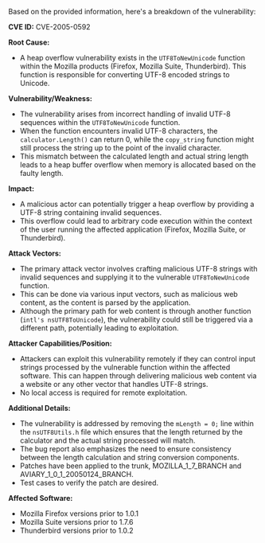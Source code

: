 Based on the provided information, here's a breakdown of the vulnerability:

**CVE ID:** CVE-2005-0592

**Root Cause:**
- A heap overflow vulnerability exists in the `UTF8ToNewUnicode` function within the Mozilla products (Firefox, Mozilla Suite, Thunderbird). This function is responsible for converting UTF-8 encoded strings to Unicode.

**Vulnerability/Weakness:**
- The vulnerability arises from incorrect handling of invalid UTF-8 sequences within the `UTF8ToNewUnicode` function.
- When the function encounters invalid UTF-8 characters, the `calculator.Length()` can return 0, while the `copy_string` function might still process the string up to the point of the invalid character.
- This mismatch between the calculated length and actual string length leads to a heap buffer overflow when memory is allocated based on the faulty length.

**Impact:**
- A malicious actor can potentially trigger a heap overflow by providing a UTF-8 string containing invalid sequences.
- This overflow could lead to arbitrary code execution within the context of the user running the affected application (Firefox, Mozilla Suite, or Thunderbird).

**Attack Vectors:**
- The primary attack vector involves crafting malicious UTF-8 strings with invalid sequences and supplying it to the vulnerable `UTF8ToNewUnicode` function.
- This can be done via various input vectors, such as malicious web content, as the content is parsed by the application.
- Although the primary path for web content is through another function (`intl's nsUTF8ToUnicode`), the vulnerability could still be triggered via a different path, potentially leading to exploitation.

**Attacker Capabilities/Position:**
- Attackers can exploit this vulnerability remotely if they can control input strings processed by the vulnerable function within the affected software. This can happen through delivering malicious web content via a website or any other vector that handles UTF-8 strings.
- No local access is required for remote exploitation.

**Additional Details:**
- The vulnerability is addressed by removing the `mLength = 0;` line within the `nsUTF8Utils.h` file which ensures that the length returned by the calculator and the actual string processed will match.
- The bug report also emphasizes the need to ensure consistency between the length calculation and string conversion components.
- Patches have been applied to the trunk, MOZILLA\_1\_7\_BRANCH and AVIARY\_1\_0\_1\_20050124\_BRANCH.
- Test cases to verify the patch are desired.

**Affected Software:**
- Mozilla Firefox versions prior to 1.0.1
- Mozilla Suite versions prior to 1.7.6
- Thunderbird versions prior to 1.0.2